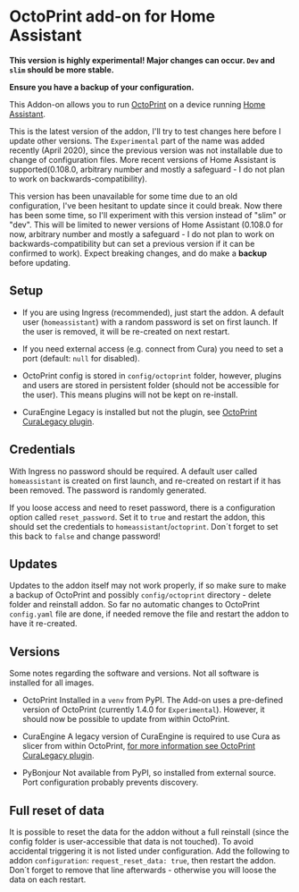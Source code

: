 # OctoPrint add-on for Home Assistant

**This version is highly experimental! Major changes can occur. `Dev` and `slim` should be more stable.**

**Ensure you have a backup of your configuration.**

This Addon-on allows you to run [OctoPrint](https://octoprint.org) on a device running [Home Assistant](https://home-assistant.io/).

This is the latest version of the addon, I'll try to test changes here before I update other versions. The `Experimental` part of the name was added recently (April 2020), since the previous version was not installable due to change of configuration files. More recent versions of Home Assistant is supported(0.108.0, arbitrary number and mostly a safeguard - I do not plan to work on backwards-compatibility).

This version has been unavailable for some time due to an old configuration, I've been hesitant to update since it could break.
Now there has been some time, so I'll experiment with this version instead of "slim" or "dev". This will be limited to newer versions of Home Assistant (0.108.0 for now, arbitrary number and mostly a safeguard - I do not plan to work on backwards-compatibility but can set a previous version if it can be confirmed to work). Expect breaking changes, and do make a **backup** before updating.

## Setup

* If you are using Ingress (recommended), just start the addon. A default user (`homeassistant`) with a random password is set on first launch. If the user is removed, it will be re-created on next restart.

* If you need external access (e.g. connect from Cura) you need to set a port (default: `null` for disabled).

* OctoPrint config is stored in `config/octoprint` folder, however, plugins and users are stored in persistent folder (should not be accessible for the user). This means plugins will not be kept on re-install.

* CuraEngine Legacy is installed but not the plugin, see [OctoPrint CuraLegacy plugin](https://plugins.octoprint.org/plugins/curalegacy/).

## Credentials

With Ingress no password should be required. A default user called `homeassistant` is created on first launch, and re-created on restart if it has been removed. The password is randomly generated.

If you loose access and need to reset password, there is a configuration option called `reset_password`. Set it to `true` and restart the addon, this should set the credentials to `homeassistant`/`octoprint`. Don´t forget to set this back to `false` and change password!

## Updates

Updates to the addon itself may not work properly, if so make sure to make a backup of OctoPrint and possibly `config/octoprint` directory - delete folder and reinstall addon.
So far no automatic changes to OctoPrint `config.yaml` file are done, if needed remove the file and restart the addon to have it re-created.

## Versions

Some notes regarding the software and versions.
Not all software is installed for all images.

- OctoPrint
Installed in a `venv` from PyPI. The Add-on uses a pre-defined version of OctoPrint (currently 1.4.0 for `Experimental`). However, it should now be possible to update from within OctoPrint.

- CuraEngine
A legacy version of CuraEngine is required to use Cura as slicer from within OctoPrint, [for more information see OctoPrint CuraLegacy plugin](https://plugins.octoprint.org/plugins/curalegacy/).

- PyBonjour
Not available from PyPI, so installed from external source. Port configuration probably prevents discovery.

## Full reset of data

It is possible to reset the data for the addon without a full reinstall (since the config folder is user-accessible that data is not touched).
To avoid accidental triggering it is not listed under configuration. Add the following to addon `configuration`: `request_reset_data: true`, then restart the addon. Don´t forget to remove that line afterwards - otherwise you will loose the data on each restart.